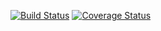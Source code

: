 [![Build Status](https://travis-ci.org/roignac/dogtail.png?branch=master)](https://travis-ci.org/roignac/dogtail) [![Coverage Status](https://coveralls.io/repos/roignac/dogtail/badge.png?branch=master)](https://coveralls.io/r/roignac/dogtail?branch=master)
